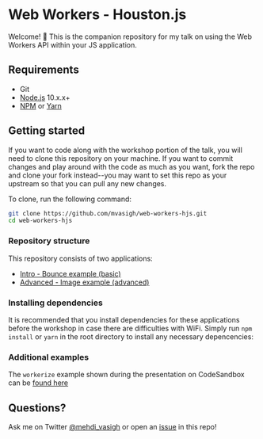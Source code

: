 # Web Workers - Houston.js
Welcome! 🎉 This is the companion repository for my talk on using the Web Workers API within your JS application. 

## Requirements
* Git
* [Node.js](https://nodejs.org/en/) 10.x.x+
* [NPM](https://www.npmjs.com) or [Yarn](https://yarnpkg.com/lang/en/)

## Getting started
If you want to code along with the workshop portion of the talk, you will need to clone this repository on your machine. If you want to commit changes and play around with the code as much as you want, fork the repo and clone your fork instead--you may want to set this repo as your upstream so that you can pull any new changes.

To clone, run the following command:

```bash
git clone https://github.com/mvasigh/web-workers-hjs.git
cd web-workers-hjs
```

### Repository structure
This repository consists of two applications: 
* [Intro - Bounce example (basic)](1-basic)
* [Advanced - Image example (advanced)](1-advanced)

### Installing dependencies
It is recommended that you install dependencies for these applications before the workshop in case there are difficulties with WiFi. Simply run `npm install` or `yarn` in the root directory to install any necessary depencencies:

### Additional examples
The `workerize` example shown during the presentation on CodeSandbox can be [found here](https://codesandbox.io/s/creating-web-workers-on-the-fly-6rdng) 

## Questions?
Ask me on Twitter [@mehdi_vasigh](https://github.com/mvasigh/web-workers-hjs/issues) or open an [issue](https://github.com/mvasigh/web-workers-hjs/issues) in this repo!
